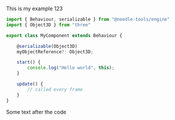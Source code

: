 This is my example 123

```ts
import { Behaviour, serializable } from "@needle-tools/engine"
import { Object3D } from "three"

export class MyComponent extends Behaviour {

    @serializable(Object3D)
    myObjectReference?: Object3D;

    start() {
        console.log("Hello world", this);
    }

    update() {
        // called every frame
    }
}
```

Some text after the code